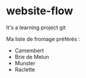# website-flow
It's a learning project git

Ma liste de fromage préférés : 
- Camembert 
- Brie de Melun
- Munster
- Raclette 